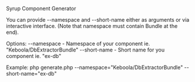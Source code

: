 Syrup Component Generator

You can provide --namespace and --short-name either as arguments or via interactive interface.
(Note that namespace must contain Bundle at the end).

Options:
--namespace     - Namespace of your component ie. "Keboola/DbExtractorBundle"
--short-name    - Short name for you component ie. "ex-db"

Example:
php generate.php --namespace="Keboola/DbExtractorBundle" --short-name="ex-db"
